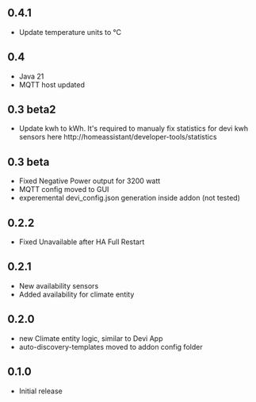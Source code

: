 <!-- https://developers.home-assistant.io/docs/add-ons/presentation#keeping-a-changelog -->
## 0.4.1
- Update temperature units to °C
  
## 0.4
- Java 21
- MQTT host updated

## 0.3 beta2
- Update kwh to kWh. It's required to manualy fix statistics for devi kwh sensors here http://homeassistant/developer-tools/statistics
  
## 0.3 beta
- Fixed Negative Power output for 3200 watt
- MQTT config moved to GUI
- experemental devi_config.json generation inside addon (not tested)

## 0.2.2
- Fixed Unavailable after HA Full Restart
  
## 0.2.1
- New availability sensors
- Added availability for climate entity
  
## 0.2.0

- new Climate entity logic, similar to Devi App
- auto-discovery-templates moved to addon config folder

## 0.1.0

- Initial release
